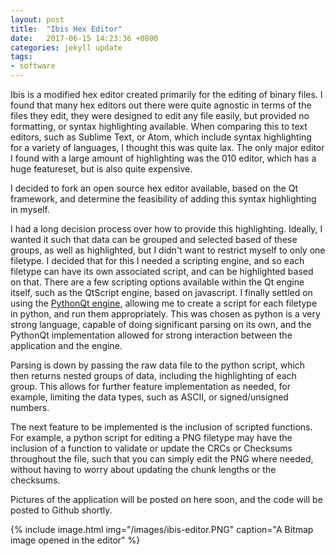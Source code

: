 ```yaml
---
layout: post
title:  "Ibis Hex Editor"
date:   2017-06-15 14:23:36 +0800
categories: jekyll update
tags:
- software
---
```

<link rel="stylesheet" href="{{base_url}}/css/main.css">
Ibis is a modified hex editor created primarily for the editing of binary files.
I found that many hex editors out there were quite agnostic in terms of the files they edit, they were designed to edit any file easily, but provided no formatting, or syntax highlighting available. When comparing this to text editors, such as Sublime Text, or Atom, which include syntax highlighting for a variety of languages, I thought this was quite lax. The only major editor I found with a large amount of highlighting was the 010 editor, which has a huge featureset, but is also quite expensive. 

I decided to fork an open source hex editor available, based on the Qt framework, and determine the feasibility of adding this syntax highlighting in myself.

I had a long decision process over how to provide this highlighting. Ideally, I wanted it such that data can be grouped and selected based of these groups, as well as highlighted, but I didn't want to restrict myself to only one filetype. I decided that for this I needed a scripting engine, and so each filetype can have its own associated script, and can be highlighted based on that. There are a few scripting options available within the Qt engine itself, such as the QtScript engine, based on javascript. I finally settled on using the [PythonQt engine](http://pythonqt.sourceforge.net/index.html), allowing me to create a script for each filetype in python, and run them appropriately. This was chosen as python is a very strong language, capable of doing significant parsing on its own, and the PythonQt implementation allowed for strong interaction between the application and the engine.

Parsing is down by passing the raw data file to the python script, which then returns nested groups of data, including the highlighting of each group. This allows for further feature implementation as needed, for example, limiting the data types, such as ASCII, or signed/unsigned numbers. 

The next feature to be implemented is the inclusion of scripted functions. For example, a python script for editing a PNG filetype may have the inclusion of a function to validate or update the CRCs or Checksums throughout the file, such that you can simply edit the PNG where needed, without having to worry about updating the chunk lengths or the checksums.

Pictures of the application will be posted on here soon, and the code will be posted to Github shortly.

{% include image.html
            img="/images/ibis-editor.PNG"
            caption="A Bitmap image opened in the editor" %}